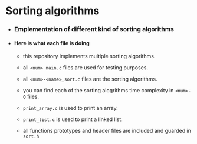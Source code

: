 # Sorting algorithms

- ### Emplementation of different kind of sorting algorithms

- #### Here is what each file is doing

  - this repository implements multiple sorting algorithms.
  
  - all `<num> main.c` files are used for testing purposes.
  
  - all `<num>-<name>_sort.c` files are the sorting algorithms.
  
  - you can find each of the sorting alogrithms time complexity in `<num>-O` files.
  
  - `print_array.c` is used to print an array.
  
  - `print_list.c` is used to print a linked list.
  
  - all functions prototypes and header files are included and guarded in `sort.h`
